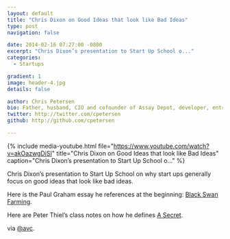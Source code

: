 ```yaml
---
layout: default
title: "Chris Dixon on Good Ideas that look like Bad Ideas"
type: post
navigation: false

date: 2014-02-16 07:27:00 -0800
excerpt: "Chris Dixon’s presentation to Start Up School o..."
categories:
  - Startups

gradient: 1
image: header-4.jpg
details: false

author: Chris Petersen
bio: Father, husband, CIO and cofounder of Assay Depot, developer, entrepreneur and technologist.
twitter: http://twitter.com/cpetersen
github: http://github.com/cpetersen

---
```


{% include media-youtube.html file="https://www.youtube.com/watch?v=akOazwgDiSI" title="Chris Dixon on Good Ideas that look like Bad Ideas" caption="Chris Dixon’s presentation to Start Up School o..." %}

Chris Dixon’s presentation to Start Up School on why start ups generally focus on good ideas that look like bad ideas. 

 Here is the Paul Graham essay he references at the beginning:  [Black Swan Farming](http://www.paulgraham.com/swan.html). 

 Here are Peter Thiel’s class notes on how he defines  [A Secret](http://blakemasters.com/post/22866240816/peter-thiels-cs183-startup-class-11-notes-essay). 

 via  [@avc](http://www.avc.com/a_vc/2014/02/video-of-the-week-chris-dixon-on-good-ideas-that-looked-like-bad-ideas.html?utm_source=feedburner&utm_medium=feed&utm_campaign=Feed%3A+AVc+%28A+VC%29). 
